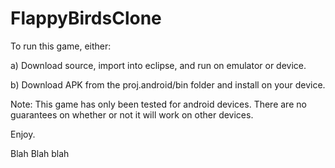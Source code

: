 FlappyBirdsClone
================

To run this game, either:

a) Download source, import into eclipse, and run on emulator or device.

b) Download APK from the proj.android/bin folder and install on your device.

Note: This game has only been tested for android devices. There are no guarantees on whether or not it will work on other devices.

Enjoy.


Blah Blah blah